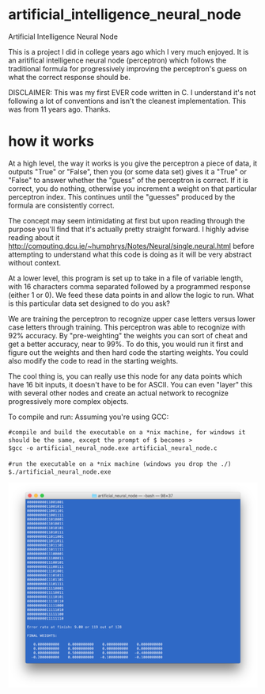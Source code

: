 # artificial_intelligence_neural_node
Artificial Intelligence Neural Node

This is a project I did in college years ago which I very much enjoyed. It is an aritifical intelligence neural node (perceptron) which follows the traditional formula for progressively improving the perceptron's guess on what the correct response should be.

DISCLAIMER: This was my first EVER code written in C. I understand it's not following a lot of conventions and isn't the cleanest implementation. This was from 11 years ago. Thanks.

# how it works

At a high level, the way it works is you give the perceptron a piece of data, it outputs "True" or "False", then you (or
some data set) gives it a "True" or "False" to answer whether the "guess" of the perceptron is correct. If it is correct, you
do nothing, otherwise you increment a weight on that particular perceptron index. This continues until the "guesses" produced by the formula are consistently correct.

The concept may seem intimidating at first but upon reading through the purpose you'll find that it's actually pretty straight forward. I highly advise reading about it http://computing.dcu.ie/~humphrys/Notes/Neural/single.neural.html before attempting to understand what
this code is doing as it will be very abstract without context.

At a lower level, this program is set up to take in a file of variable length, with 16 characters comma separated followed by a programmed response (either 1 or 0). We feed these data points in and allow the logic to run. What is this particular data set designed to do you ask?

We are training the perceptron to recognize upper case letters versus lower case letters through training. This perceptron was able to recognize with 92% accuracy. By "pre-weighting" the weights you can sort of cheat and get a better accuracy, near to 99%. To do this, you would run it first and figure out the weights and then hard code the starting weights. You could also modify the code to read in the starting weights.

The cool thing is, you can really use this node for any data points which have 16 bit inputs, it doesn't have to be for ASCII. You can even "layer" this with several other nodes and create an actual network to recognize progressively more complex objects.

To compile and run: Assuming you're using GCC:
    
    #compile and build the executable on a *nix machine, for windows it should be the same, except the prompt of $ becomes > 
    $gcc -o artificial_neural_node.exe artificial_neural_node.c
    
    #run the executable on a *nix machine (windows you drop the ./)
    $./artificial_neural_node.exe

![Perceptron Screenshot](https://github.com/amnolan/artificial_intelligence_neural_node_v01/raw/master/perceptron_screenshot.png?)
